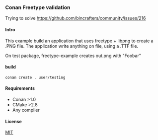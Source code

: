 ### Conan Freetype validation

Trying to solve https://github.com/bincrafters/community/issues/216

#### Intro
This example build an application that uses freetype + libpng to create a
.PNG file. The application write anything on file, using a .TTF file.

On test package, freetype-example creates out.png with "Foobar"

#### build
    conan create . user/testing

#### Requirements
- Conan >1.0
- CMake >2.8
- Any compiler

#### License
[MIT](LICENSE)
